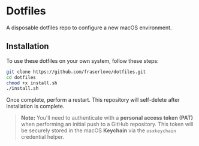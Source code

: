 # Dotfiles
A disposable dotfiles repo to configure a new macOS environment.

## Installation
To use these dotfiles on your own system, follow these steps:
```sh
git clone https://github.com/fraserlove/dotfiles.git
cd dotfiles
chmod +x install.sh
./install.sh
```
Once complete, perform a restart. This repository will self-delete after installation is complete.

> **Note:** You'll need to authenticate with a **personal access token (PAT)** when performing an initial push to a GitHub repository. This token will be securely stored in the macOS **Keychain** via the `osxkeychain` credential helper.
